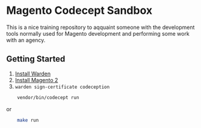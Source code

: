 # Magento Codecept Sandbox

This is a nice training repository to aqquaint someone with the development tools normally used for
Magento development and performing some work with an agency.

## Getting Started

1. [Install Warden](https://docs.warden.dev/installing.html#)
2. [Install Magento 2](https://docs.warden.dev/environments/magento2.html)
3. `warden sign-certificate codeception`


```bash
	vendor/bin/codecept run
```
or

```bash
    make run
```